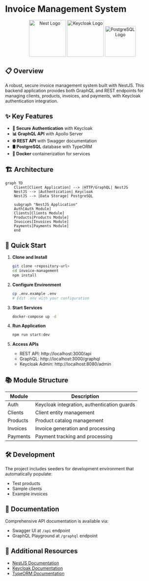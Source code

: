 # Invoice Management System

<div align="center">
  <img src="https://nestjs.com/img/logo-small.svg" width="120" alt="Nest Logo" />
  <img src="https://www.keycloak.org/resources/images/keycloak_logo_200px.svg" width="120" alt="Keycloak Logo" />
  <img src="https://www.postgresql.org/media/img/about/press/elephant.png" width="100" alt="PostgreSQL Logo" />
</div>

## 📋 Overview

A robust, secure invoice management system built with NestJS. This backend application provides both GraphQL and REST endpoints for managing clients, products, invoices, and payments, with Keycloak authentication integration.

## ✨ Key Features

- **🔐 Secure Authentication** with Keycloak
- **📊 GraphQL API** with Apollo Server
- **🌐 REST API** with Swagger documentation
- **🛢️ PostgreSQL** database with TypeORM
- **🐳 Docker** containerization for services

## 🏗️ Architecture

```mermaid
graph TD
    Client[Client Application] --> |HTTP/GraphQL| NestJS
    NestJS --> |Authentication| Keycloak
    NestJS --> |Data Storage| PostgreSQL
    
    subgraph "NestJS Application"
    Auth[Auth Module]
    Clients[Clients Module]
    Products[Products Module]
    Invoices[Invoices Module]
    Payments[Payments Module]
    end
```

## 🚀 Quick Start

1. **Clone and Install**
   ```bash
   git clone <repository-url>
   cd invoice-management
   npm install
   ```

2. **Configure Environment**
   ```bash
   cp .env.example .env
   # Edit .env with your configuration
   ```

3. **Start Services**
   ```bash
   docker-compose up -d
   ```

4. **Run Application**
   ```bash
   npm run start:dev
   ```

5. **Access APIs**
   - REST API: http://localhost:3000/api
   - GraphQL: http://localhost:3000/graphql
   - Keycloak Admin: http://localhost:8080/admin

## 📚 Module Structure

| Module | Description |
|--------|-------------|
| Auth | Keycloak integration, authentication guards |
| Clients | Client entity management |
| Products | Product catalog management |
| Invoices | Invoice generation and processing |
| Payments | Payment tracking and processing |

## 🛠️ Development

The project includes seeders for development environment that automatically populate:
- Test products
- Sample clients
- Example invoices

## 📝 Documentation

Comprehensive API documentation is available via:
- Swagger UI at `/api` endpoint
- GraphQL Playground at `/graphql` endpoint

## 🔗 Additional Resources

- [NestJS Documentation](https://docs.nestjs.com/)
- [Keycloak Documentation](https://www.keycloak.org/documentation)
- [TypeORM Documentation](https://typeorm.io/)